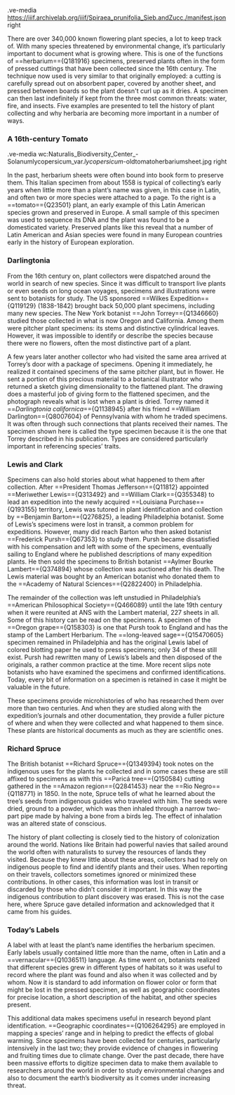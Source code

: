 .ve-media https://iiif.archivelab.org/iiif/Spiraea_prunifolia_Sieb.andZucc./manifest.json right



There are over 340,000 known flowering plant species, a lot to keep track of. With many species threatened by environmental change, it’s particularly important to document what is growing where. This is one of the functions of ==herbarium=={Q181916} specimens, preserved plants often in the form of pressed cuttings that have been collected since the 16th century. The technique now used is very similar to that originally employed:  a cutting is carefully spread out on absorbent paper, covered by another sheet, and pressed between boards so the plant doesn't curl up as it dries. A specimen can then last indefinitely if kept from the three most common threats: water, fire, and insects. Five examples are presented to tell the history of plant collecting and why herbaria are becoming more important in a number of ways.

### A 16th-century Tomato

.ve-media wc:Naturalis_Biodiversity_Center_-Solanumlycopersicum_var._lycopersicum_-oldtomatoherbariumsheet.jpg right

In the past, herbarium sheets were often bound into book form to preserve them. This Italian specimen from about 1558 is typical of collecting’s early years when little more than a plant’s name was given, in this case in Latin, and often two or more species were attached to a page. To the right is a ==tomato=={Q23501} plant, an early example of this Latin American species grown and preserved in Europe. A small sample of this specimen was used to sequence its DNA and the plant was found to be a domesticated variety. Preserved plants like this reveal that a number of Latin American and Asian species were found in many European countries early in the history of European exploration.  

### Darlingtonia

From the 16th century on, plant collectors were dispatched around the world in search of new species.  Since it was difficult to transport live plants or even seeds on long ocean voyages, specimens and illustrations were sent to botanists for study. The US sponsored ==Wilkes Expedition=={Q119129} (1838-1842) brought back 50,000 plant specimens, including many new species. The New York botanist ==John Torrey=={Q1346660} studied those collected in what is now Oregon and California. Among them were pitcher plant specimens: its stems and distinctive cylindrical leaves. However, it was impossible to identify or describe the species because there were no flowers, often the most distinctive part of a plant.  

A few years later another collector who had visited the same area arrived at Torrey’s door with a package of specimens.  Opening it immediately, he realized it contained specimens of the same pitcher plant, but in flower.  He sent a portion of this precious material to a botanical illustrator who returned a sketch giving dimensionality to the flattened plant.  The drawing does a masterful job of giving form to the flattened specimen, and the photograph reveals what is lost when a plant is dried.  Torrey named it ==*Darlingtonia californica*=={Q1138945} after his friend ==William Darlington=={Q8007604} of Pennsylvania with whom he traded specimens.  It was often through such connections that plants received their names.  The specimen shown here is called the type specimen because it is the one that Torrey described in his publication.  Types are considered particularly important in referencing species’ traits.  

### Lewis and Clark

Specimens can also hold stories about what happened to them after collection. After ==President Thomas Jefferson=={Q11812} appointed ==Meriwether Lewis=={Q313492} and ==William Clark=={Q355348} to lead an expedition into the newly acquired ==Louisiana Purchase=={Q193155} territory, Lewis was tutored in plant identification and collection by ==Benjamin Barton=={Q276825}, a leading Philadelphia botanist.  Some of Lewis’s specimens were lost in transit, a common problem for expeditions.  However, many did reach Barton who then asked botanist ==Frederick Pursh=={Q67353} to study them. Pursh became dissatisfied with his compensation and left with some of the specimens, eventually sailing to England where he published descriptions of many expedition plants. He then sold the specimens to British botanist ==Aylmer Bourke Lambert=={Q374894} whose collection was auctioned after his death. The Lewis material was bought by an American botanist who donated them to the ==Academy of Natural Sciences=={Q2822400} in Philadelphia. 

The remainder of the collection was left unstudied in Philadelphia’s ==American Philosophical Society=={Q466089} until the late 19th century when it were reunited at ANS with the Lambert material, 227 sheets in all.  Some of this history can be read on the specimens. A specimen of the ==Oregon grape=={Q158303} is one that Pursh took to England and has the stamp of the Lambert Herbarium. The ==long-leaved sage=={Q15470605} specimen remained in Philadelphia and has the original Lewis label of colored blotting paper he used to press specimens; only 34 of these still exist. Pursh had rewritten many of Lewis’s labels and then disposed of the originals, a rather common practice at the time.  More recent slips note botanists who have examined the specimens and confirmed identifications.  Today, every bit of information on a specimen is retained in case it might be valuable in the future.

These specimens provide microhistories of who has researched them over more than two centuries.  And when they are studied along with the expedition’s journals and other documentation, they provide a fuller picture of where and when they were collected and what happened to them since.  These plants are historical documents as much as they are scientific ones.  

### Richard Spruce

The British botanist ==Richard Spruce=={Q1349394} took notes on the indigenous uses for the plants he collected and in some cases these are still affixed to specimens as with this ==Paricá tree=={Q150584} cutting gathered in the ==Amazon region=={Q2841453} near the ==Rio Negro=={Q118771} in 1850.  In the note, Spruce tells of what he  learned about the tree’s seeds from indigenous guides who traveled with him.  The seeds were dried, ground to a powder, which was then inhaled through a narrow two-part pipe made by halving a bone from a birds leg.  The effect of inhalation was an altered state of conscious.  

The history of plant collecting is closely tied to the history of colonization around the world.  Nations like Britain had powerful navies that sailed around the world often with naturalists to survey the resources of lands they visited.  Because they knew little about these areas, collectors had to rely on indigenous people to find and identify plants and their uses.  When reporting on their travels, collectors sometimes ignored or minimized these contributions.  In other cases, this information was lost in transit or discarded by those who didn’t consider it important.  In this way the indigenous contribution to plant discovery was erased.  This is not the case here, where Spruce gave detailed information and acknowledged that it came from his guides.

### Today’s Labels

A label with at least the plant’s name identifies the herbarium specimen.  Early labels usually contained little more than the name, often in Latin and a ==vernacular=={Q1036511} language. As time went on, botanists realized that different species grew in different types of habitats so it was useful to record where the plant was found and also when it was collected and by whom.  Now it is standard to add information on flower color or form that might be lost in the pressed specimen, as well as geographic coordinates for precise location, a short description of the habitat, and other species present.  

This additional data makes specimens useful in research beyond plant identification.  ==Geographic coordinates=={Q106264295} are employed in mapping a species’ range and in helping to predict the effects of global warming.  Since specimens have been collected for centuries, particularly intensively in the last two; they provide evidence of changes in flowering and fruiting times due to climate change.  Over the past decade, there have been massive efforts to digitize specimen data to make them available to researchers around the world in order to study environmental changes and also to document the earth’s biodiversity as it comes under increasing threat.  


